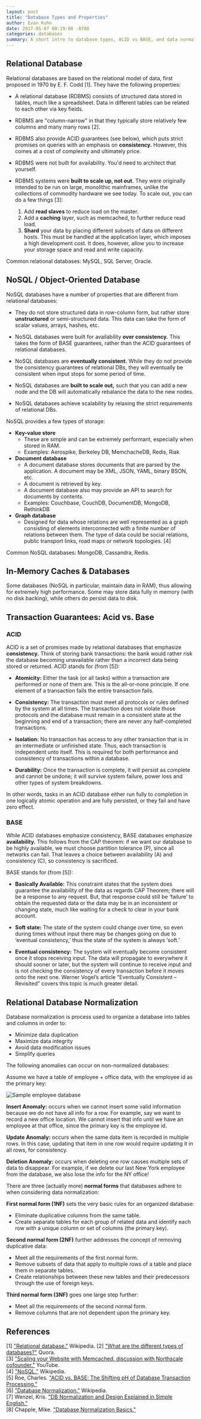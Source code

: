 ```yaml
---
layout: post
title: "Database Types and Properties"
author: Evan Kuhn
date: 2017-05-07 00:19:00 -0700
categories: databases
summary: A short intro to database types, ACID vs BASE, and data normalization.
---
```


## Relational Database

Relational databases are based on the relational model of data, first proposed in 1970 by E. F. Codd [1].  They have the following properties:

- A relational database (RDBMS) consists of structured data stored in tables, much like a spreadsheet.  Data in different tables can be related to each other via key fields.

- RDBMS are "column-narrow" in that they typically store relatively few columns and many many rows [2].

- RDBMS also provide ACID guarantees (see below), which puts strict promises on queries with an emphasis on **consistency.**  However, this comes at a cost of complexity and ultimately price.

- RDBMS were not built for availability.  You'd need to architect that yourself.

- RDBMS systems were **built to scale up, not out.** They were originally intended to be run on large, monolithic mainframes, unlike the collections of commodity hardware we see today.  To scale out, you can do a few things [3]:

  1. Add **read slaves** to reduce load on the master.
  1. Add a **caching** layer, such as memcached, to further reduce read load.
  1. **Shard** your data by placing different subsets of data on different hosts. This must be handled at the application layer, which imposes a high development cost. It does, however, allow you to increase your storage space and read and write capacity.

Common relational databases: MySQL, SQL Server, Oracle.

## NoSQL / Object-Oriented Database

NoSQL databases have a number of properties that are different from relational databases:

- They do not store structured data in row-column form, but rather store **unstructured** or semi-structured data.  This data can take the form of scalar values, arrays, hashes, etc.

- NoSQL databases were built for availability **over consistency.**  This takes the form of BASE guarantees, rather than the ACID guarantees of relational databases.

- NoSQL databases are **eventually consistent.**  While they do not provide the consistency guarantees of relational DBs, they will eventually be consistent when input stops for some period of time.

- NoSQL databases are **built to scale out,** such that you can add a new node and the DB will automatically rebalance the data to the new nodes.

- NoSQL databases achieve scalability by relaxing the strict requirements of relational DBs.

NoSQL provides a few types of storage:

- **Key-value store**
  - These are simple and can be extremely performant, especially when stored in RAM.
  - Examples: Aerospike, Berkeley DB, MemchacheDB, Redis, Riak
- **Document database**
  - A document database stores documents that are parsed by the application.  A document may be XML, JSON, YAML, binary BSON, etc.
  - A document is retrieved by key.
  - A document database also may provide an API to search for documents by contents.
  - Examples: Couchbase, CouchDB, DocumentDB, MongoDB, RethinkDB
- **Graph database**
  - Designed for data whose relations are well represented as a graph consisting of elements interconnected with a finite number of relations between them. The type of data could be social relations, public transport links, road maps or network topologies. [4]

Common NoSQL databases: MongoDB, Cassandra, Redis.

## In-Memory Caches & Databases

Some databases (NoSQL in particular, maintain data in RAM), thus allowing for extremely high performance.  Some may store data fully in memory (with no disk backing), while others do persist data to disk.

## Transaction Guarantees: Acid vs. Base

### ACID

ACID is a set of promises made by relational databases that emphasize **consistency.**  Think of storing bank transactions: the bank would rather risk the database becoming unavailable rather than a incorrect data being stored or returned.  ACID stands for (from [5]):

- **Atomicity:** Either the task (or all tasks) within a transaction are performed or none of them are. This is the all-or-none principle. If one element of a transaction fails the entire transaction fails.

- **Consistency:** The transaction must meet all protocols or rules defined by the system at all times. The transaction does not violate those protocols and the database must remain in a consistent state at the beginning and end of a transaction; there are never any half-completed transactions.

- **Isolation:** No transaction has access to any other transaction that is in an intermediate or unfinished state. Thus, each transaction is independent unto itself. This is required for both performance and consistency of transactions within a database.

- **Durability:** Once the transaction is complete, it will persist as complete and cannot be undone; it will survive system failure, power loss and other types of system breakdowns.

In other words, tasks in an ACID database either run fully to completion in one logically atomic operation and are fully persisted, or they fail and have zero effect.

### BASE

While ACID databases emphasize consistency, BASE databases emphasize **availability.**  This follows from the CAP theorem: if we want our database to be highly available, we must choose partition tolerance (P), since all networks can fail.  That leaves a choice between availability (A) and consistency (C), so consistency is sacrificed.

BASE stands for (from [5]):

- **Basically Available:** This constraint states that the system does guarantee the availability of the data as regards CAP Theorem; there will be a response to any request. But, that response could still be ‘failure’ to obtain the requested data or the data may be in an inconsistent or changing state, much like waiting for a check to clear in your bank account.

- **Soft state:** The state of the system could change over time, so even during times without input there may be changes going on due to ‘eventual consistency,’ thus the state of the system is always ‘soft.’

- **Eventual consistency:** The system will eventually become consistent once it stops receiving input. The data will propagate to everywhere it should sooner or later, but the system will continue to receive input and is not checking the consistency of every transaction before it moves onto the next one. Werner Vogel’s article “Eventually Consistent – Revisited” covers this topic is much greater detail.

## Relational Database Normalization

Database normalization is process used to organize a database into tables and columns in order to:

- Minimize data duplication
- Maximize data integrity
- Avoid data modification issues
- Simplify queries

The following anomalies can occur on non-normalized databases:

Assume we have a table of employee + office data, with the employee id as the primary key:

![Sample employee database](http://www.essentialsql.com/wp-content/uploads/2014/06/Intro-Insert-Anomaly.png)

**Insert Anomaly:** occurs when we cannot insert some valid information because we do not have all info for a row.  For example, say we want to record a new office location.  We cannot insert that info until we have an employee at that office, since the primary key is the employee id.

**Update Anomaly:** occurs when the same data item is recorded in multiple rows.  In this case, updating that item in one row would require updating it in all rows, for consistency.

**Deletion Anomaly:** occurs when deleting one row causes multiple sets of data to disappear.  For example, if we delete our last New York employee from the database, we also lose the info for the NY office!

There are three (actually more) **normal forms** that databases adhere to when considering data normalization:

**First normal form (1NF)** sets the very basic rules for an organized database:
- Eliminate duplicative columns from the same table.
- Create separate tables for each group of related data and identify each row with a unique column or set of columns (the primary key).

**Second normal form (2NF)** further addresses the concept of removing duplicative data:
- Meet all the requirements of the first normal form.
- Remove subsets of data that apply to multiple rows of a table and place them in separate tables.
- Create relationships between these new tables and their predecessors through the use of foreign keys.

**Third normal form (3NF)** goes one large step further:
- Meet all the requirements of the second normal form.
- Remove columns that are not dependent upon the primary key.

## References

[1] ["Relational database."](https://en.wikipedia.org/wiki/Relational_database) Wikipedia.
[2] ["What are the different types of databases?"](https://www.quora.com/What-are-the-different-types-of-databases) Quora. <br/>
[3] ["Scaling your Website with Memcached, discussion with Northscale cofounder."](https://www.youtube.com/watch?v=uMxZ4RI6sCQ) YouTube. <br/>
[4] ["NoSQL."](https://en.wikipedia.org/wiki/NoSQL) Wikipedia. <br/>
[5] Roe, Charles. ["ACID vs. BASE: The Shifting pH of Database Transaction Processing."](http://www.dataversity.net/acid-vs-base-the-shifting-ph-of-database-transaction-processing/) <br/>
[6] ["Database Normalization."](https://en.wikipedia.org/wiki/Database_normalization) Wikipedia. <br/>
[7] Wenzel, Kris. ["DB Normalization and Design Explained in Simple English."](https://www.essentialsql.com/get-ready-to-learn-sql-database-normalization-explained-in-simple-english/) <br/>
[8] Chapple, Mike. ["Database Normalization Basics."](https://www.thoughtco.com/database-normalization-basics-1019735) <br/>
